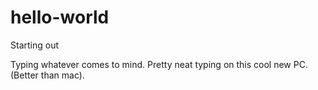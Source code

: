 # hello-world
Starting out

Typing whatever comes to mind. Pretty neat typing on this cool new PC. (Better than mac).
